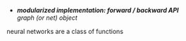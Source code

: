 - ***modularized implementation: forward / backward API***  
  *graph (or net) object*

 neural networks are a class of functions
